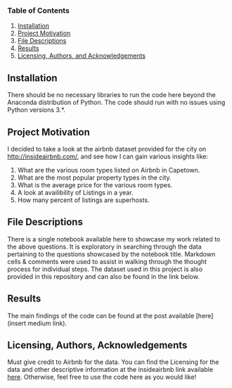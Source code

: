 ### Table of Contents

1. [Installation](#installation)
2. [Project Motivation](#motivation)
3. [File Descriptions](#files)
4. [Results](#results)
5. [Licensing, Authors, and Acknowledgements](#licensing)

## Installation <a name="installation"></a>

There should be no necessary libraries to run the code here beyond the Anaconda distribution of Python.  The code should run with no issues using Python versions 3.*.

## Project Motivation<a name="motivation"></a>

I decided to take a look at the airbnb dataset provided for the city on http://insideairbnb.com/, and see how I can gain various insights like:

1) What are the various room types listed on Airbnb in Capetown.
2) What are the most popular property types in the city.
3) What is the average price for the various room types.
4) A look at availibility of Listings in a year.
5) How many percent of listings are superhosts.



## File Descriptions <a name="files"></a>

There is a single notebook available here to showcase my work related to the above questions. It is exploratory in searching through the data pertaining to the questions showcased by the notebook title.  Markdown cells & comments were used to assist in walking through the thought process for individual steps. The dataset used in this project is also provided in this repository and can also be found in the link below. 


## Results<a name="results"></a>

The main findings of the code can be found at the post available [here](insert medium link).

## Licensing, Authors, Acknowledgements<a name="licensing"></a>

Must give credit to Airbnb for the data.  You can find the Licensing for the data and other descriptive information at the insideairbnb link available [here](http://insideairbnb.com/).  Otherwise, feel free to use the code here as you would like! 
